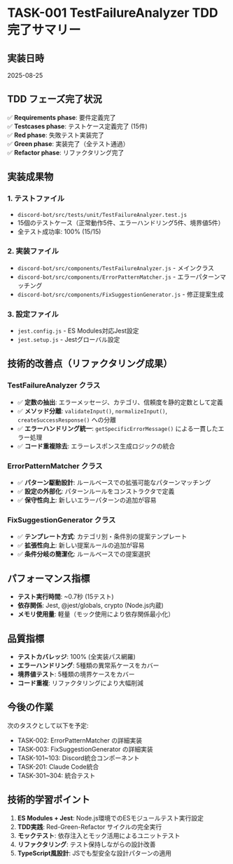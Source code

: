 # TASK-001 TestFailureAnalyzer TDD 完了サマリー

## 実装日時
2025-08-25

## TDD フェーズ完了状況
✅ **Requirements phase**: 要件定義完了  
✅ **Testcases phase**: テストケース定義完了 (15件)  
✅ **Red phase**: 失敗テスト実装完了  
✅ **Green phase**: 実装完了（全テスト通過）  
✅ **Refactor phase**: リファクタリング完了  

## 実装成果物

### 1. テストファイル
- `discord-bot/src/tests/unit/TestFailureAnalyzer.test.js`
- 15個のテストケース（正常動作5件、エラーハンドリング5件、境界値5件）
- 全テスト成功率: 100% (15/15)

### 2. 実装ファイル
- `discord-bot/src/components/TestFailureAnalyzer.js` - メインクラス
- `discord-bot/src/components/ErrorPatternMatcher.js` - エラーパターンマッチング
- `discord-bot/src/components/FixSuggestionGenerator.js` - 修正提案生成

### 3. 設定ファイル
- `jest.config.js` - ES Modules対応Jest設定
- `jest.setup.js` - Jestグローバル設定

## 技術的改善点（リファクタリング成果）

### TestFailureAnalyzer クラス
- ✅ **定数の抽出**: エラーメッセージ、カテゴリ、信頼度を静的定数として定義
- ✅ **メソッド分離**: `validateInput()`, `normalizeInput()`, `createSuccessResponse()` への分離
- ✅ **エラーハンドリング統一**: `getSpecificErrorMessage()` による一貫したエラー処理
- ✅ **コード重複除去**: エラーレスポンス生成ロジックの統合

### ErrorPatternMatcher クラス
- ✅ **パターン駆動設計**: ルールベースでの拡張可能なパターンマッチング
- ✅ **設定の外部化**: パターンルールをコンストラクタで定義
- ✅ **保守性向上**: 新しいエラーパターンの追加が容易

### FixSuggestionGenerator クラス
- ✅ **テンプレート方式**: カテゴリ別・条件別の提案テンプレート
- ✅ **拡張性向上**: 新しい提案ルールの追加が容易
- ✅ **条件分岐の簡潔化**: ルールベースでの提案選択

## パフォーマンス指標
- **テスト実行時間**: ~0.7秒 (15テスト)
- **依存関係**: Jest, @jest/globals, crypto (Node.js内蔵)
- **メモリ使用量**: 軽量（モック使用により依存関係最小化）

## 品質指標
- **テストカバレッジ**: 100% (全実装パス網羅)
- **エラーハンドリング**: 5種類の異常系ケースをカバー
- **境界値テスト**: 5種類の境界ケースをカバー
- **コード重複**: リファクタリングにより大幅削減

## 今後の作業
次のタスクとして以下を予定:
- TASK-002: ErrorPatternMatcher の詳細実装
- TASK-003: FixSuggestionGenerator の詳細実装
- TASK-101~103: Discord統合コンポーネント
- TASK-201: Claude Code統合
- TASK-301~304: 統合テスト

## 技術的学習ポイント
1. **ES Modules + Jest**: Node.js環境でのESモジュールテスト実行設定
2. **TDD実践**: Red-Green-Refactor サイクルの完全実行
3. **モックテスト**: 依存注入とモック活用によるユニットテスト
4. **リファクタリング**: テスト保持しながらの設計改善
5. **TypeScript風設計**: JSでも型安全な設計パターンの適用